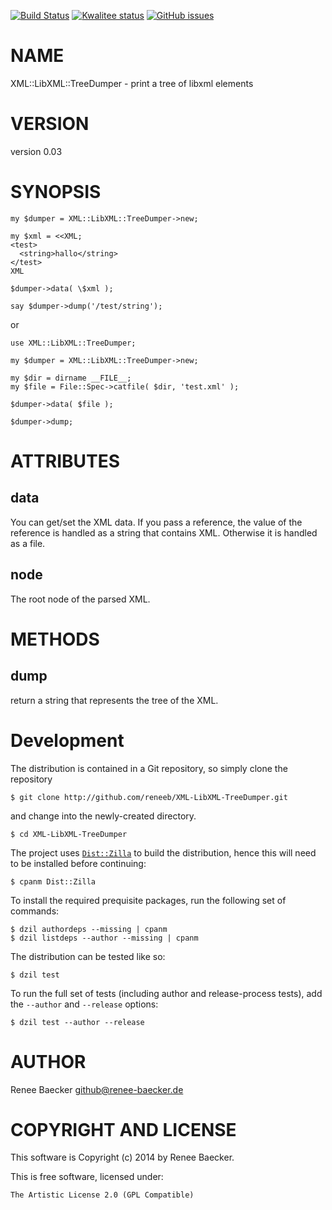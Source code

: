 [![Build Status](https://travis-ci.org/reneeb/XML-LibXML-TreeDumper.svg?branch=master)](https://travis-ci.org/reneeb/XML-LibXML-TreeDumper)
[![Kwalitee status](http://cpants.cpanauthors.org/dist/XML-LibXML-TreeDumper.png)](http://cpants.charsbar.org/dist/overview/XML-LibXML-TreeDumper)
[![GitHub issues](https://img.shields.io/github/issues/reneeb/XML-LibXML-TreeDumper.svg)](https://github.com/reneeb/XML-LibXML-TreeDumper/issues)

# NAME

XML::LibXML::TreeDumper - print a tree of libxml elements

# VERSION

version 0.03

# SYNOPSIS

    my $dumper = XML::LibXML::TreeDumper->new;
    
    my $xml = <<XML;
    <test>
      <string>hallo</string>
    </test>
    XML
    
    $dumper->data( \$xml );
    
    say $dumper->dump('/test/string');

or

    use XML::LibXML::TreeDumper;
    
    my $dumper = XML::LibXML::TreeDumper->new;
    
    my $dir = dirname __FILE__;
    my $file = File::Spec->catfile( $dir, 'test.xml' );
    
    $dumper->data( $file );
    
    $dumper->dump;

# ATTRIBUTES

## data

You can get/set the XML data. If you pass a reference, the value of the reference is handled as a
string that contains XML. Otherwise it is handled as a file.

## node

The root node of the parsed XML.

# METHODS

## dump

return a string that represents the tree of the XML.



# Development

The distribution is contained in a Git repository, so simply clone the
repository

```
$ git clone http://github.com/reneeb/XML-LibXML-TreeDumper.git
```

and change into the newly-created directory.

```
$ cd XML-LibXML-TreeDumper
```

The project uses [`Dist::Zilla`](https://metacpan.org/pod/Dist::Zilla) to
build the distribution, hence this will need to be installed before
continuing:

```
$ cpanm Dist::Zilla
```

To install the required prequisite packages, run the following set of
commands:

```
$ dzil authordeps --missing | cpanm
$ dzil listdeps --author --missing | cpanm
```

The distribution can be tested like so:

```
$ dzil test
```

To run the full set of tests (including author and release-process tests),
add the `--author` and `--release` options:

```
$ dzil test --author --release
```

# AUTHOR

Renee Baecker <github@renee-baecker.de>

# COPYRIGHT AND LICENSE

This software is Copyright (c) 2014 by Renee Baecker.

This is free software, licensed under:

    The Artistic License 2.0 (GPL Compatible)

